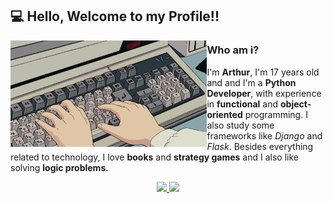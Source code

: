 ## 💻 Hello, Welcome to my Profile!!

<img src=pragramming.gif height=170 align=left>

### Who am i?
I'm **Arthur**, I'm 17 years old and and I'm a **Python Developer**, with experience in **functional** and **object-oriented** programming. I also study some frameworks like *Django* and *Flask*. 
Besides everything related to technology, I love **books** and **strategy games** and I also like solving **logic problems**.
 
<div align="center">
  <a href="https://github.com/ArthurSobreira">
  <img height="150" src="https://github-readme-stats.vercel.app/api?username=ArthurSobreira&show_icons=true&theme=apprentice&include_all_commits=true&count_private=true"/>
  <img height="150" src="https://github-readme-stats.vercel.app/api/top-langs/?username=ArthurSobreira&layout=compact&langs_count=7&theme=apprentice"/>
</div>


